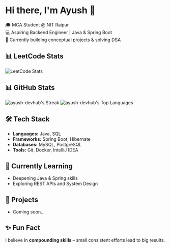 # Hi there, I'm Ayush 👋  

🎓 MCA Student @ NIT Raipur  
💻 Aspiring Backend Engineer | Java & Spring Boot  
🚀 Currently building conceptual projects & solving DSA  

## 📊 LeetCode Stats
![LeetCode Stats](https://leetcard.jacoblin.cool/ayush-devhub?theme=radical)

## 📊 GitHub Stats
![ayush-devhub's Streak](https://github-readme-streak-stats.herokuapp.com/?user=ayush-devhub&theme=radical&hide_border=false)
![ayush-devhub's Top Languages](https://github-readme-stats.vercel.app/api/top-langs/?username=ayush-devhub&theme=radical&show_icons=true&hide_border=false&layout=compact)

## 🛠 Tech Stack
- **Languages:** Java, SQL  
- **Frameworks:** Spring Boot, Hibernate  
- **Databases:** MySQL, PostgreSQL  
- **Tools:** Git, Docker, IntelliJ IDEA  

## 🌱 Currently Learning
- Deepening Java & Spring skills  
- Exploring REST APIs and System Design  

## 📌 Projects
- Coming soon...



## ✨ Fun Fact
I believe in **compounding skills** – small consistent efforts lead to big results.
